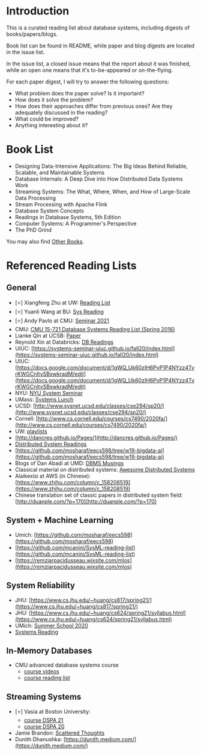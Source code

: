 # Introduction
This is a curated reading list about database systems, including digests of books/papers/blogs.

Book list can be found in README, while paper and blog digests are located in the issue list. 

In the issue list, a closed issue means that the report about it was finished, while an open one means that it's to-be-appeared or on-the-flying. 

For each paper digest, I will try to answer the following questions: 
- What problem does the paper solve? Is it important? 
- How does it solve the problem? 
- How does their approaches differ from previous ones? Are they adequately discussed in the reading? 
- What could be improved? 
- Anything interesting about it?


# Book List
- Designing Data-Intensive Applications: The Big Ideas Behind Reliable, Scalable, and Maintainable Systems
- Database Internals: A Deep Dive into How Distributed Data Systems Work
- Streaming Systems: The What, Where, When, and How of Large-Scale Data Processing
- Stream Processing with Apache Flink
- Database System Concepts
- Readings in Database Systems, 5th Edition
- Computer Systems: A Programmer's Perspective
- The PhD Grind

You may also find [Other Books](https://github.com/Sunt-ing/database-system-readings/blob/main/Other%20Books.md).


# Referenced Reading Lists
## General 
- [:star:] Xiangfeng Zhu at UW: [Reading List](https://xzhu0027.gitbook.io/blog/reading-list)
- [:star:] Yuanli Wang at BU: [Sys Reading](https://github.com/pentium3/sys_reading/issues)
- [:star:] Andy Pavlo at CMU: [Seminar 2021](https://db.cs.cmu.edu/seminar2021/)
- CMU: [CMU 15-721 Database Systems Reading List (Spring 2016)](https://15721.courses.cs.cmu.edu/spring2016/schedule.html)
- Lianke Qin at UCSB: [Paper](https://github.com/brucechin/paper)
- Reynold Xin at Databricks: [DB Readings](https://github.com/rxin/db-readings)
- UIUC: [https://systems-seminar-uiuc.github.io/fall20/index.html](https://systems-seminar-uiuc.github.io/fall20/index.html)
- UIUC: [https://docs.google.com/document/d/1gWQ_Uk60zIH6PvP1P4NYzz4TvrKWGCnltySBxwkradM/edit](https://docs.google.com/document/d/1gWQ_Uk60zIH6PvP1P4NYzz4TvrKWGCnltySBxwkradM/edit)
- NYU: [NYU System Seminar](https://github.com/fruffy/nyu-systems-seminar)
- UMass: [Systems Lunch](https://systems-lunch.org/)
- UCSD: [http://www.sysnet.ucsd.edu/classes/cse294/sp20/](http://www.sysnet.ucsd.edu/classes/cse294/sp20/)
- Cornell: [http://www.cs.cornell.edu/courses/cs7490/2020fa/](http://www.cs.cornell.edu/courses/cs7490/2020fa/)
- UW: [playlists](https://www.youtube.com/c/uwcse/playlists)
- [http://dancres.github.io/Pages/](http://dancres.github.io/Pages/)
- [Distributed System Readings](https://github.com/feilengcui008/distributed_system_readings)
- [https://github.com/mosharaf/eecs598/tree/w19-bigdata-ai](https://github.com/mosharaf/eecs598/tree/w19-bigdata-ai)
- Blogs of Dan Abadi at UMD: [DBMS Musings](http://dbmsmusings.blogspot.com/)
- Classical material on distributed systems: [Awesome Distributed Systems](https://github.com/theanalyst/awesome-distributed-systems)
- Alaikexisi at AWS (in Chinese): [https://www.zhihu.com/column/c_158208519](https://www.zhihu.com/column/c_158208519)
- Chinese translation set of classic papers in distributed system field: [http://duanple.com/?p=170](http://duanple.com/?p=170)

## System + Machine Learning
- Umich: [https://github.com/mosharaf/eecs598](https://github.com/mosharaf/eecs598)
- [https://github.com/mcanini/SysML-reading-list](https://github.com/mcanini/SysML-reading-list)
- [https://remziarpacidusseau.wixsite.com/mlos](https://remziarpacidusseau.wixsite.com/mlos)

## System Reliability
- JHU: [https://www.cs.jhu.edu/~huang/cs817/spring21/](https://www.cs.jhu.edu/~huang/cs817/spring21/)
- JHU: [https://www.cs.jhu.edu/~huang/cs624/spring21/syllabus.html](https://www.cs.jhu.edu/~huang/cs624/spring21/syllabus.html)
- UMich: [Summer School 2020](https://web.eecs.umich.edu/~manosk/summer-school-2020.html)
- [Systems Reading](https://github.com/lorin/systems-reading)

## In-Memory Databases
- CMU advanced database systems course
  - [course videos](https://www.youtube.com/watch?v=m72mt4VN9ik&list=PLSE8ODhjZXja7K1hjZ01UTVDnGQdx5v5U)
  - [course reading list](https://15721.courses.cs.cmu.edu/spring2019/schedule.html#jan-14-2019)

## Streaming Systems
- [:star:] Vasia at Boston University: 
  - [course DSPA 21](https://vasia.github.io/dspa21/readings.html)
  - [course DSPA 20](https://vasia.github.io/dspa20/readings.html)
- Jamie Brandon: [Scattered Thoughts](https://scattered-thoughts.net/)
- Dunith Dhanushka: [https://dunith.medium.com/](https://dunith.medium.com/)







